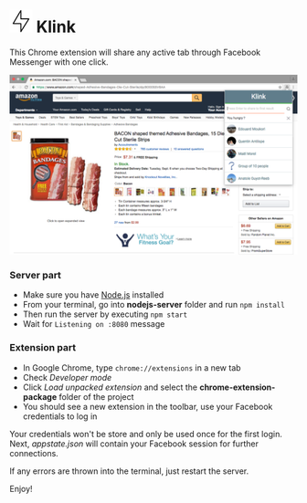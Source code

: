 # <img src="chrome-extension-package/icon.png" width="40"> Klink
This Chrome extension will share any active tab through Facebook Messenger with one click.

![Screenshot](screenshot.png)

### Server part
- Make sure you have [Node.js](https://nodejs.org/) installed
- From your terminal, go into **nodejs-server** folder and run `npm install`  
- Then run the server by executing `npm start`  
- Wait for `Listening on :8080` message  

### Extension part
- In Google Chrome, type `chrome://extensions` in a new tab  
- Check *Developer mode*  
- Click *Load unpacked extension* and select the **chrome-extension-package** folder of the project  
- You should see a new extension in the toolbar, use your Facebook credentials to log in  

Your credentials won't be store and only be used once for the first login.  
Next, *appstate.json* will contain your Facebook session for further connections.

If any errors are thrown into the terminal, just restart the server.

Enjoy!
